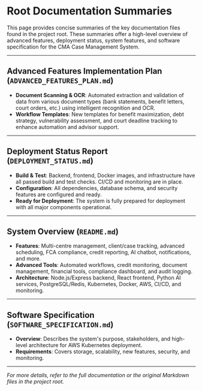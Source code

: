 # Root Documentation Summaries

This page provides concise summaries of the key documentation files found in the project root. These summaries offer a high-level overview of advanced features, deployment status, system features, and software specification for the CMA Case Management System.

---

## Advanced Features Implementation Plan (`ADVANCED_FEATURES_PLAN.md`)
- **Document Scanning & OCR**: Automated extraction and validation of data from various document types (bank statements, benefit letters, court orders, etc.) using intelligent recognition and OCR.
- **Workflow Templates**: New templates for benefit maximization, debt strategy, vulnerability assessment, and court deadline tracking to enhance automation and advisor support.

---

## Deployment Status Report (`DEPLOYMENT_STATUS.md`)
- **Build & Test**: Backend, frontend, Docker images, and infrastructure have all passed build and test checks. CI/CD and monitoring are in place.
- **Configuration**: All dependencies, database schema, and security features are configured and ready.
- **Ready for Deployment**: The system is fully prepared for deployment with all major components operational.

---

## System Overview (`README.md`)
- **Features**: Multi-centre management, client/case tracking, advanced scheduling, FCA compliance, credit reporting, AI chatbot, notifications, and more.
- **Advanced Tools**: Automated workflows, credit monitoring, document management, financial tools, compliance dashboard, and audit logging.
- **Architecture**: Node.js/Express backend, React frontend, Python AI services, PostgreSQL/Redis, Kubernetes, Docker, AWS, CI/CD, and monitoring.

---

## Software Specification (`SOFTWARE_SPECIFICATION.md`)
- **Overview**: Describes the system's purpose, stakeholders, and high-level architecture for AWS Kubernetes deployment.
- **Requirements**: Covers storage, scalability, new features, security, and monitoring.

---

*For more details, refer to the full documentation or the original Markdown files in the project root.*
